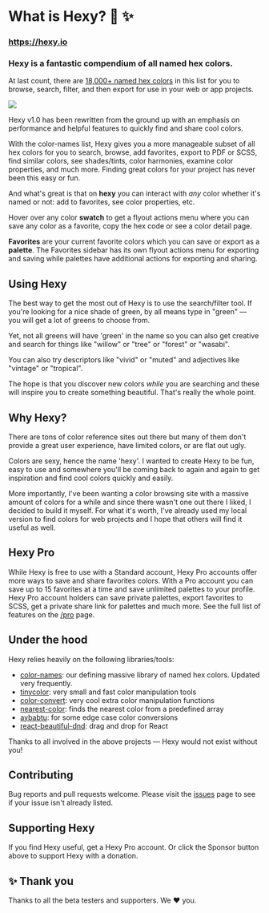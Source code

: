 # What is Hexy? 🌈 ✨

### https://hexy.io

### Hexy is a fantastic compendium of all named hex colors. 

At last count, there are [18,000+ named hex colors](https://github.com/meodai/color-names) in this list for you to browse, search, filter, and then export for use in your web or app projects.

![](http://studio.bio/images/hexy.jpg)

Hexy v1.0 has been rewritten from the ground up with an emphasis on performance and helpful features to quickly find and share cool colors.

With the color-names list, Hexy gives you a more manageable subset of all hex colors for you to search, browse, add favorites, export to PDF or SCSS, find similar colors, see shades/tints, color harmonies, examine color properties, and much more. Finding great colors for your project has never been this easy or fun.

And what's great is that on **hexy** you can interact with *any* color whether it's named or not: add to favorites, see color properties, etc.

Hover over any color **swatch** to get a flyout actions menu where you can save any color as a favorite, copy the hex code or see a color detail page.

**Favorites** are your current favorite colors which you can save or export as a **palette**. The Favorites sidebar has its own flyout actions menu for exporting and saving while palettes have additional actions for exporting and sharing.

## Using Hexy
The best way to get the most out of Hexy is to use the search/filter tool. If you're looking for a nice shade of green, by all means type in "green" — you will get a lot of greens to choose from.

Yet, not all greens will have 'green' in the name so you can also get creative and search for things like "willow" or "tree" or "forest" or "wasabi".

You can also try descriptors like "vivid" or "muted" and adjectives like "vintage" or "tropical".

The hope is that you discover new colors *while* you are searching and these will inspire you to create something beautiful. That's really the whole point.

## Why Hexy?
There are tons of color reference sites out there but many of them don't provide a great user experience, have limited colors, or are flat out ugly.

Colors are sexy, hence the name 'hexy'. I wanted to create Hexy to be fun, easy to use and somewhere you'll be coming back to again and again to get inspiration and find cool colors quickly and easily.

More importantly, I've been wanting a color browsing site with a massive amount of colors for a while and since there wasn't one out there I liked, I decided to build it myself. For what it's worth, I've already used my local version to find colors for web projects and I hope that others will find it useful as well.

## Hexy Pro
While Hexy is free to use with a Standard account, Hexy Pro accounts offer more ways to save and share favorites colors. With a Pro account you can save up to 15 favorites at a time and save unlimited palettes to your profile. Hexy Pro account holders can save private palettes, export favorites to SCSS, get a private share link for palettes and much more. See the full list of features on the [/pro](https://hexy.io/pro) page.

## Under the hood
Hexy relies heavily on the following libraries/tools:
    
- [color-names](https://github.com/meodai/color-names): our defining massive library of named hex colors. Updated very frequently.
- [tinycolor](https://github.com/bgrins/TinyColor): very small and fast color manipulation tools
- [color-convert](https://github.com/Qix-/color-convert): very cool extra color manipulation functions
- [nearest-color](https://github.com/dtao/nearest-color): finds the nearest color from a predefined array
- [aybabtu](https://github.com/SeanCannon/aybabtu): for some edge case color conversions
- [react-beautiful-dnd](https://github.com/atlassian/react-beautiful-dnd): drag and drop for React

Thanks to all involved in the above projects — Hexy would not exist without you!

## Contributing
Bug reports and pull requests welcome. Please visit the [issues](https://github.com/joshuaiz/hexy2/issues) page to see if your issue isn't already listed.

## Supporting Hexy
If you find Hexy useful, get a Hexy Pro account. Or click the Sponsor button above to support Hexy with a donation.

## ✨ Thank you
Thanks to all the beta testers and supporters. We ❤️ you.
